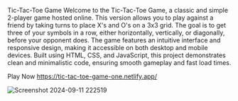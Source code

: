 Tic-Tac-Toe Game
Welcome to the Tic-Tac-Toe Game, a classic and simple 2-player game hosted online. This version allows you to play against a friend by taking turns to place X's and O's on a 3x3 grid. The goal is to get three of your symbols in a row, either horizontally, vertically, or diagonally, before your opponent does. The game features an intuitive interface and responsive design, making it accessible on both desktop and mobile devices. Built using HTML, CSS, and JavaScript, this project demonstrates clean and minimalistic code, ensuring smooth gameplay and fast load times.

Play Now
https://tic-tac-toe-game-one.netlify.app/


![Screenshot 2024-09-11 222519](https://github.com/user-attachments/assets/17d75c82-f4ce-4662-8fa0-95d93b923ccd)
